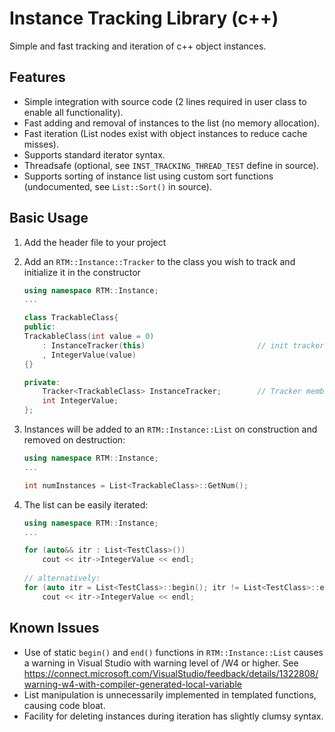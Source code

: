 # Instance Tracking Library (c++)
Simple and fast tracking and iteration of c++ object instances.

## Features
  * Simple integration with source code (2 lines required in user class to enable all functionality).
  * Fast adding and removal of instances to the list (no memory allocation).
  * Fast iteration (List nodes exist with object instances to reduce cache misses).
  * Supports standard iterator syntax.
  * Threadsafe (optional, see `INST_TRACKING_THREAD_TEST` define in source).
  * Supports sorting of instance list using custom sort functions (undocumented, see `List::Sort()` in source).

## Basic Usage
1. Add the header file to your project
2. Add an `RTM::Instance::Tracker` to the class you wish to track and initialize it in the constructor

    ```c++
    using namespace RTM::Instance;
    ...
    
    class TrackableClass{
    public:
    TrackableClass(int value = 0)
        : InstanceTracker(this)                         // init tracker with 'this' pointer
        , IntegerValue(value)
    {}
    
    private:
        Tracker<TrackableClass> InstanceTracker;        // Tracker member variable
        int IntegerValue;
    };
    ```
3. Instances will be added to an `RTM::Instance::List` on construction and removed on destruction:
  
    ```c++
    using namespace RTM::Instance;
    ...
    
    int numInstances = List<TrackableClass>::GetNum();
    ```

4. The list can be easily iterated:
  
    ```c++
    using namespace RTM::Instance;
    ...
    
    for (auto&& itr : List<TestClass>())
        cout << itr->IntegerValue << endl;
        
    // alternatively:
    for (auto itr = List<TestClass>::begin(); itr != List<TestClass>::end(); ++itr)
        cout << itr->IntegerValue << endl;
    ```
  
## Known Issues
  * Use of static `begin()` and `end()` functions in `RTM::Instance::List` causes a warning in Visual Studio with warning level of /W4 or higher. See https://connect.microsoft.com/VisualStudio/feedback/details/1322808/warning-w4-with-compiler-generated-local-variable
  * List manipulation is unnecessarily implemented in templated functions, causing code bloat.
  * Facility for deleting instances during iteration has slightly clumsy syntax.
